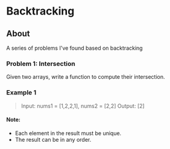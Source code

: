# Backtracking

## About
A series of problems I've found based on backtracking

### Problem 1: Intersection

Given two arrays, write a function to compute their intersection.

### Example 1

> Input: nums1 = [1,2,2,1], nums2 = [2,2]
> Output: [2]

#### Note:
- Each element in the result must be unique.
- The result can be in any order.

